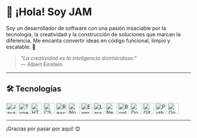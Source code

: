 # 👋 ¡Hola! Soy JAM

Soy un desarrollador de software con una pasión insaciable por la tecnología, la creatividad y la construcción de soluciones que marcan la diferencia. Me encanta convertir ideas en código funcional, limpio y escalable. 🚀

> _"La creatividad es la inteligencia divirtiéndose."_  
> — Albert Einstein

---

## 🛠️ Tecnologías

<p>
  <img alt="JavaScript" height="30" src="https://cdn.jsdelivr.net/gh/devicons/devicon/icons/javascript/javascript-original.svg" />
  <img alt="TypeScript" height="30" src="https://cdn.jsdelivr.net/gh/devicons/devicon/icons/typescript/typescript-original.svg" />
  <img alt="HTML5" height="30" src="https://cdn.jsdelivr.net/gh/devicons/devicon/icons/html5/html5-original.svg" />
  <img alt="CSS3" height="30" src="https://cdn.jsdelivr.net/gh/devicons/devicon/icons/css3/css3-original.svg" />
  <img alt="React" height="30" src="https://cdn.jsdelivr.net/gh/devicons/devicon/icons/react/react-original.svg" />
  <img alt="Node.js" height="30" src="https://cdn.jsdelivr.net/gh/devicons/devicon/icons/nodejs/nodejs-original.svg" />
  <img alt="Express" height="30" src="https://www.google.com/url?sa=i&url=https%3A%2F%2Fuxwing.com%2Fexpress-js-icon%2F&psig=AOvVaw1-aZJoSzLF4LDNeqoYq3k7&ust=1749046934673000&source=images&cd=vfe&opi=89978449&ved=0CBUQjRxqFwoTCOj-7I-61Y0DFQAAAAAdAAAAABAL" />
  <img alt="Laravel" height="30" src="https://upload.wikimedia.org/wikipedia/commons/thumb/9/9a/Laravel.svg/1969px-Laravel.svg.png" />
  <img alt="NestJS" height="30" src="https://www.google.com/url?sa=i&url=https%3A%2F%2Fcommons.wikimedia.org%2Fwiki%2FFile%3ANestJS.svg&psig=AOvVaw3_8Mp5hdG474f3B7olAMM6&ust=1749046900490000&source=images&cd=vfe&opi=89978449&ved=0CBUQjRxqFwoTCMjG7cy51Y0DFQAAAAAdAAAAABAE" />
  <img alt="Bootstrap" height="30" src="https://cdn.jsdelivr.net/gh/devicons/devicon/icons/bootstrap/bootstrap-plain.svg" />
  <img alt="Docker" height="30" src="https://cdn.jsdelivr.net/gh/devicons/devicon/icons/docker/docker-original.svg" />
  <img alt="Git" height="30" src="https://cdn.jsdelivr.net/gh/devicons/devicon/icons/git/git-original.svg" />
  <img alt="Python" height="30" src="https://cdn.jsdelivr.net/gh/devicons/devicon/icons/python/python-original.svg" />
  <img alt="Google Apps Script" height="30" src="https://cdn.jsdelivr.net/gh/devicons/devicon/icons/google/google-original.svg" />
</p>

---

¡Gracias por pasar por aquí! 😊

